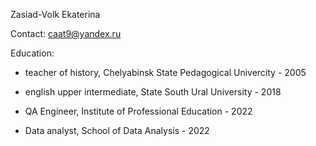 Zasiad-Volk Ekaterina 

Contact: caat9@yandex.ru 

Education:

- teacher of history, Chelyabinsk State Pedagogical Univercity - 2005

- english upper intermediate, State South Ural University - 2018

- QA Engineer, Institute of Professional Education - 2022

- Data analyst, School of Data Analysis - 2022 
